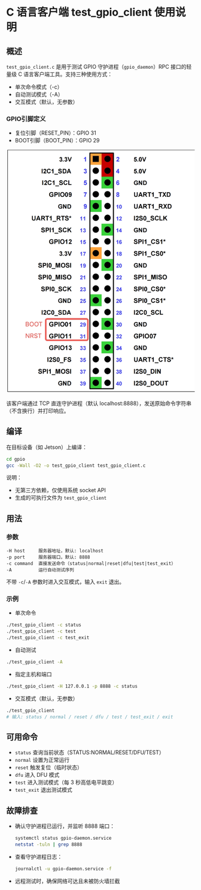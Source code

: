 # C 语言客户端 test_gpio_client 使用说明

## 概述
`test_gpio_client.c` 是用于测试 GPIO 守护进程（`gpio_daemon`）RPC 接口的轻量级 C 语言客户端工具。支持三种使用方式：
- 单次命令模式（-c）
- 自动测试模式（-A）
- 交互模式（默认，无参数）

### GPIO引脚定义
- 复位引脚（RESET_PIN）：GPIO 31
- BOOT引脚（BOOT_PIN）：GPIO 29

![](引脚图.jpeg "引脚图")

该客户端通过 TCP 直连守护进程（默认 localhost:8888），发送原始命令字符串（不含换行）并打印响应。

## 编译
在目标设备（如 Jetson）上编译：
```bash
cd gpio
gcc -Wall -O2 -o test_gpio_client test_gpio_client.c
```

说明：
- 无第三方依赖，仅使用系统 socket API
- 生成的可执行文件为 `test_gpio_client`

## 用法
### 参数
```text
-H host     服务器地址，默认: localhost
-p port     服务器端口，默认: 8888
-c command  直接发送命令（status|normal|reset|dfu|test|test_exit）
-A          运行自动测试序列
```
不带 `-c`/`-A` 参数时进入交互模式，输入 `exit` 退出。

### 示例
- 单次命令
```bash
./test_gpio_client -c status
./test_gpio_client -c test
./test_gpio_client -c test_exit
```

- 自动测试
```bash
./test_gpio_client -A
```

- 指定主机和端口
```bash
./test_gpio_client -H 127.0.0.1 -p 8888 -c status
```

- 交互模式（默认，无参数）
```bash
./test_gpio_client
# 输入: status / normal / reset / dfu / test / test_exit / exit
```

## 可用命令
- `status`       查询当前状态（STATUS:NORMAL/RESET/DFU/TEST）
- `normal`       设置为正常运行
- `reset`        触发复位（临时状态）
- `dfu`          进入 DFU 模式
- `test`         进入测试模式（每 3 秒高低电平跳变）
- `test_exit`    退出测试模式

## 故障排查
- 确认守护进程已运行，并监听 8888 端口：
  ```bash
  systemctl status gpio-daemon.service
  netstat -tuln | grep 8888
  ```
- 查看守护进程日志：
  ```bash
  journalctl -u gpio-daemon.service -f
  ```
- 远程测试时，确保网络可达且未被防火墙拦截 